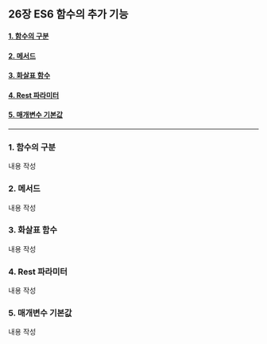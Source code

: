 ## 26장 ES6 함수의 추가 기능

#### [1. 함수의 구분](#1-함수의-구분-1)
#### [2. 메서드](#2-메서드-1)
#### [3. 화살표 함수](#3-화살표-함수-1)
#### [4. Rest 파라미터](#4-Rest-파라미터-1)
#### [5. 매개변수 기본값](#5-매개변수-기본값-1)

***

### 1. 함수의 구분

내용 작성

### 2. 메서드

내용 작성

### 3. 화살표 함수

내용 작성

### 4. Rest 파라미터

내용 작성

### 5. 매개변수 기본값

내용 작성


